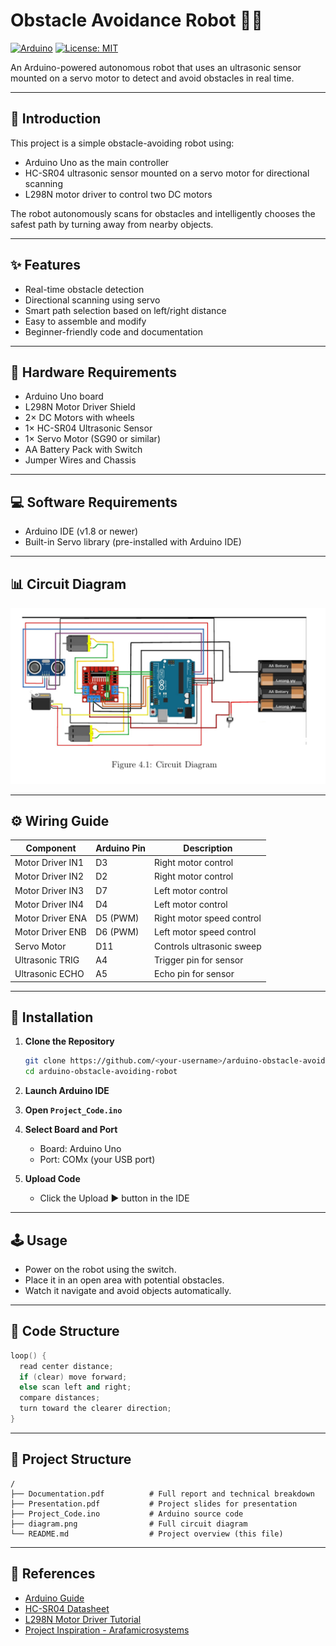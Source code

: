 # Obstacle Avoidance Robot 🚴✨

[![Arduino](https://img.shields.io/badge/Arduino-00979D?logo=arduino\&logoColor=white)](https://www.arduino.cc/) [![License: MIT](https://img.shields.io/badge/License-MIT-green.svg)](LICENSE)

An Arduino-powered autonomous robot that uses an ultrasonic sensor mounted on a servo motor to detect and avoid obstacles in real time.

---

## 🧠 Introduction

This project is a simple obstacle-avoiding robot using:

* Arduino Uno as the main controller
* HC-SR04 ultrasonic sensor mounted on a servo motor for directional scanning
* L298N motor driver to control two DC motors

The robot autonomously scans for obstacles and intelligently chooses the safest path by turning away from nearby objects.

---

## ✨ Features

* Real-time obstacle detection
* Directional scanning using servo
* Smart path selection based on left/right distance
* Easy to assemble and modify
* Beginner-friendly code and documentation

---

## 🔧 Hardware Requirements

* Arduino Uno board
* L298N Motor Driver Shield
* 2× DC Motors with wheels
* 1× HC-SR04 Ultrasonic Sensor
* 1× Servo Motor (SG90 or similar)
* AA Battery Pack with Switch
* Jumper Wires and Chassis

---

## 💻 Software Requirements

* Arduino IDE (v1.8 or newer)
* Built-in Servo library (pre-installed with Arduino IDE)

---

## 📊 Circuit Diagram

![Circuit Diagram](diagram.png)

---

## ⚙️ Wiring Guide

| Component        | Arduino Pin | Description               |
| ---------------- | ----------- | ------------------------- |
| Motor Driver IN1 | D3          | Right motor control       |
| Motor Driver IN2 | D2          | Right motor control       |
| Motor Driver IN3 | D7          | Left motor control        |
| Motor Driver IN4 | D4          | Left motor control        |
| Motor Driver ENA | D5 (PWM)    | Right motor speed control |
| Motor Driver ENB | D6 (PWM)    | Left motor speed control  |
| Servo Motor      | D11         | Controls ultrasonic sweep |
| Ultrasonic TRIG  | A4          | Trigger pin for sensor    |
| Ultrasonic ECHO  | A5          | Echo pin for sensor       |

---

## 🚀 Installation

1. **Clone the Repository**

   ```bash
   git clone https://github.com/<your-username>/arduino-obstacle-avoiding-robot.git
   cd arduino-obstacle-avoiding-robot
   ```

2. **Launch Arduino IDE**

3. **Open `Project_Code.ino`**

4. **Select Board and Port**

   * Board: Arduino Uno
   * Port: COMx (your USB port)

5. **Upload Code**

   * Click the Upload ▶️ button in the IDE

---

## 🕹️ Usage

* Power on the robot using the switch.
* Place it in an open area with potential obstacles.
* Watch it navigate and avoid objects automatically.

---

## 🧱 Code Structure

```cpp
loop() {
  read center distance;
  if (clear) move forward;
  else scan left and right;
  compare distances;
  turn toward the clearer direction;
}
```

---

## 📂 Project Structure

```
/
├── Documentation.pdf          # Full report and technical breakdown
├── Presentation.pdf           # Project slides for presentation
├── Project_Code.ino           # Arduino source code
├── diagram.png                # Full circuit diagram
└── README.md                  # Project overview (this file)
```

---

## 🔗 References

* [Arduino Guide](https://www.arduino.cc/en/Guide/Introduction)
* [HC-SR04 Datasheet](https://cdn.sparkfun.com/datasheets/Sensors/Proximity/HCSR04.pdf)
* [L298N Motor Driver Tutorial](https://lastminuteengineers.com/l298n-dc-motor-driver-arduino-tutorial/)
* [Project Inspiration - Arafamicrosystems](https://www.youtube.com/arafamicrosystems)
